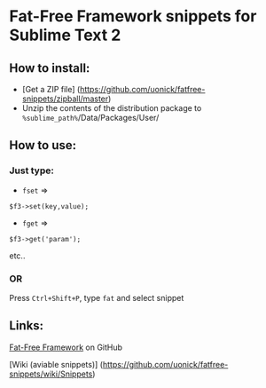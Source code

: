 # Fat-Free Framework snippets for Sublime Text 2

## How to install:
* [Get a ZIP file] (https://github.com/uonick/fatfree-snippets/zipball/master)
* Unzip the contents of the distribution package to `%sublime_path%`/Data/Packages/User/

## How to use:
### Just type:

* `fset` => 
```
$f3->set(key,value);
```

* `fget` => 
```
$f3->get('param');
```
etc..

### OR
Press `Ctrl+Shift+P`, type `fat` and select snippet

## Links:

[Fat-Free Framework](https://github.com/bcosca/fatfree) on GitHub

[Wiki (aviable snippets)] (https://github.com/uonick/fatfree-snippets/wiki/Snippets)


